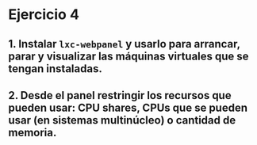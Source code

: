 # Ejercicio 4
## 1. Instalar `lxc-webpanel` y usarlo para arrancar, parar y visualizar las máquinas virtuales que se tengan instaladas.

## 2. Desde el panel restringir los recursos que pueden usar: CPU shares, CPUs que se pueden usar (en sistemas multinúcleo) o cantidad de memoria.
